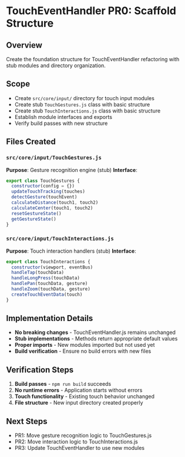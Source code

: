 # TouchEventHandler PR0: Scaffold Structure

## Overview
Create the foundation structure for TouchEventHandler refactoring with stub modules and directory organization.

## Scope
- Create `src/core/input/` directory for touch input modules
- Create stub `TouchGestures.js` class with basic structure
- Create stub `TouchInteractions.js` class with basic structure
- Establish module interfaces and exports
- Verify build passes with new structure

## Files Created

### `src/core/input/TouchGestures.js`
**Purpose**: Gesture recognition engine (stub)
**Interface**:
```javascript
export class TouchGestures {
  constructor(config = {})
  updateTouchTracking(touches)
  detectGesture(touchEvent)
  calculateDistance(touch1, touch2)  
  calculateCenter(touch1, touch2)
  resetGestureState()
  getGestureState()
}
```

### `src/core/input/TouchInteractions.js`  
**Purpose**: Touch interaction handlers (stub)
**Interface**:
```javascript
export class TouchInteractions {
  constructor(viewport, eventBus)
  handleTap(touchData)
  handleLongPress(touchData)
  handlePan(touchData, gesture)
  handleZoom(touchData, gesture)
  createTouchEventData(touch)
}
```

## Implementation Details

- **No breaking changes** - TouchEventHandler.js remains unchanged
- **Stub implementations** - Methods return appropriate default values
- **Proper imports** - New modules imported but not used yet
- **Build verification** - Ensure no build errors with new files

## Verification Steps

1. **Build passes** - `npm run build` succeeds
2. **No runtime errors** - Application starts without errors
3. **Touch functionality** - Existing touch behavior unchanged
4. **File structure** - New input directory created properly

## Next Steps
- PR1: Move gesture recognition logic to TouchGestures.js
- PR2: Move interaction logic to TouchInteractions.js
- PR3: Update TouchEventHandler to use new modules